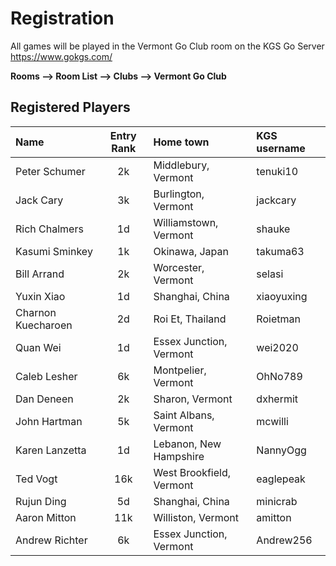 # Registration

All games will be played in the Vermont Go Club room on the KGS Go Server https://www.gokgs.com/

__Rooms –> Room List –> Clubs –> Vermont Go Club__

## Registered Players

| Name                             | Entry Rank  | Home town                | KGS username |
| :--------                        | :---------: | :---                     | :---         |
| Peter Schumer                    | 2k          | Middlebury, Vermont      | tenuki10     |
| Jack Cary                        | 3k          | Burlington, Vermont      | jackcary     | 
| Rich Chalmers	                   | 1d          | Williamstown, Vermont    | shauke       |
| Kasumi Sminkey                   | 1k          | Okinawa, Japan           | takuma63     |
| Bill Arrand                      | 2k          | Worcester, Vermont       | selasi       |
| Yuxin Xiao                       | 1d          | Shanghai, China          | xiaoyuxing   |
| Charnon Kuecharoen               | 2d          | Roi Et, Thailand         | Roietman     |
| Quan Wei                         | 1d          | Essex Junction, Vermont  | wei2020      |
| Caleb Lesher                     | 6k          | Montpelier, Vermont      | OhNo789      |
| Dan Deneen                       | 2k          | Sharon, Vermont          | dxhermit     |
| John Hartman                     | 5k          | Saint Albans, Vermont    | mcwilli      |
| Karen Lanzetta                   | 1d          | Lebanon, New Hampshire   | NannyOgg     |
| Ted Vogt                         | 16k         | West Brookfield, Vermont | eaglepeak    |
| Rujun Ding                       | 5d          | Shanghai, China          | minicrab     |
| Aaron Mitton                     | 11k         | Williston, Vermont       | amitton      |
| Andrew Richter                   | 6k          | Essex Junction, Vermont  | Andrew256    |

